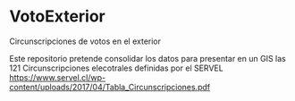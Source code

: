 # VotoExterior
Circunscripciones de votos en el exterior

Este repositorio pretende consolidar los datos para presentar en un GIS las 121 Circunscripciones elecotrales definidas por el SERVEL https://www.servel.cl/wp-content/uploads/2017/04/Tabla_Circunscripciones.pdf
